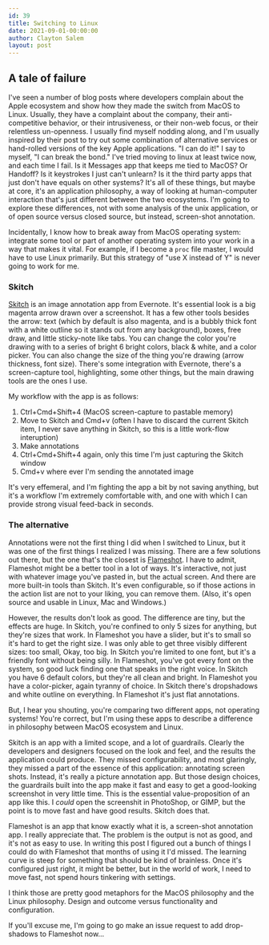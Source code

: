 ```yaml
---
id: 39
title: Switching to Linux
date: 2021-09-01-00:00:00
author: Clayton Salem
layout: post
---
```


## A tale of failure

I've seen a number of blog posts where developers complain about the Apple ecosystem and show how they made the switch from MacOS to Linux. Usually, they have a complaint about the company, their anti-competitive behavior, or their intrusiveness, or their non-web focus, or their relentless un-openness. I usually find myself nodding along, and I'm usually inspired by their post to try out some combination of alternative services or hand-rolled versions of the key Apple applications. "I can do it!" I say to myself, "I can break the bond." I've tried moving to linux at least twice now, and each time I fail. Is it Messages app that keeps me tied to MacOS? Or Handoff? Is it keystrokes I just can't unlearn? Is it the third party apps that just don't have equals on other systems? It's all of these things, but maybe at core, it's an application philosophy, a way of looking at human-computer interaction that's just different between the two ecosystems. I'm going to explore these differences, not with some analysis of the unix application, or of open source versus closed source, but instead, screen-shot annotation.

Incidentally, I know how to break away from MacOS operating system: integrate some tool or part of another operating system into your work in a way that makes it vital. For example, if I become a `proc` file master, I would have to use Linux primarily. But this strategy of "use X instead of Y" is never going to work for me.

### Skitch

[Skitch](https://evernote.com/products/skitch) is an image annotation app from Evernote. It's essential look is a big magenta arrow drawn over a screenshot. It has a few other tools besides the arrow: text (which by default is also magenta, and is a bubbly thick font with a white outline so it stands out from any background), boxes, free draw, and little sticky-note like tabs. You can change the color you're drawing with to a series of bright 6 bright colors, black & white, and a color picker. You can also change the size of the thing you're drawing (arrow thickness, font size). There's some integration with Evernote, there's a screen-capture tool, highlighting, some other things, but the main drawing tools are the ones I use.

My workflow with the app is as follows:

1. Ctrl+Cmd+Shift+4 (MacOS screen-capture to pastable memory)
2. Move to Skitch and Cmd+v (often I have to discard the current Skitch item, I never save anything in Skitch, so this is a little work-flow interuption)
3. Make annotations
4. Ctrl+Cmd+Shift+4 again, only this time I'm just capturing the Skitch window
5. Cmd+v where ever I'm sending the annotated image

It's very effemeral, and I'm fighting the app a bit by not saving anything, but it's a workflow I'm extremely comfortable with, and one with which I can provide strong visual feed-back in seconds.

### The alternative

Annotations were not the first thing I did when I switched to Linux, but it was one of the first things I realized I was missing. There are a few solutions out there, but the one that's the closest is [Flameshot](https://flameshot.org/). I have to admit, Flameshot might be a better tool in a lot of ways. It's interactive, not just with whatever image you've pasted in, but the actual screen. And there are more built-in tools than Skitch. It's even configurable, so if those actions in the action list are not to your liking, you can remove them. (Also, it's open source and usable in Linux, Mac and Windows.)

However, the results don't look as good. The difference are tiny, but the effects are huge. In Skitch, you're confined to only 5 sizes for anything, but they're sizes that work. In Flameshot you have a slider, but it's to small so it's hard to get the right size. I was only able to get three visibly different sizes: too small, Okay, too big. In Skitch you're limited to one font, but it's a friendly font without being silly. In Flameshot, you've got every font on the system, so good luck finding one that speaks in the right voice. In Skitch you have 6 default colors, but they're all clean and bright. In Flameshot you have a color-picker, again tyranny of choice. In Skitch there's dropshadows and white outline on everything. In Flameshot it's just flat annotations.

But, I hear you shouting, you're comparing two different apps, not operating systems! You're correct, but I'm using these apps to describe a difference in philosophy between MacOS ecosystem and Linux.

Skitch is an app with a limited scope, and a lot of guardrails. Clearly the developers and designers focused on the look and feel, and the results the application could produce. They missed configurability, and most glaringly, they missed a part of the essence of this application: annotating screen shots. Instead, it's really a picture annotation app. But those design choices, the guardrails built into the app make it fast and easy to get a good-looking screenshot in very little time. This is the essential value-proposition of an app like this. I _could_ open the screenshit in PhotoShop, or GIMP, but the point is to move fast and have good results. Skitch does that.

Flameshot is an app that know exactly what it is, a screen-shot annotation app. I really appreciate that. The problem is the output is not as good, and it's not as easy to use. In writing this post I figured out a bunch of things I could do with Flameshot that months of using it I'd missed. The learning curve is steep for something that should be kind of brainless. Once it's configured just right, it might be better, but in the world of work, I need to move fast, not spend hours tinkering with settings.

I think those are pretty good metaphors for the MacOS philosophy and the Linux philosophy. Design and outcome versus functionality and configuration.

If you'll excuse me, I'm going to go make an issue request to add drop-shadows to Flameshot now...
